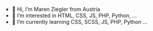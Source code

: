 - 👋 Hi, I’m Maren Ziegler from Austria
- 👀 I’m interested in HTML, CSS, JS, PHP, Python, ...
- 🌱 I’m currently learning CSS, SCSS, JS, PHP, Python ... 

<!---
DCubin/DCubin is a ✨ special ✨ repository because its `README.md` (this file) appears on your GitHub profile.
You can click the Preview link to take a look at your changes.
--->
